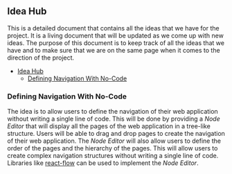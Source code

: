 ## Idea Hub
This is a detailed document that contains all the ideas that we have for the project. It is a living document that will be updated as we come up with new ideas. The purpose of this document is to keep track of all the ideas that we have and to make sure that we are on the same page when it comes to the direction of the project.

- [Idea Hub](#idea-hub)
  - [Defining Navigation With No-Code](#defining-navigation-with-no-code)
   

### Defining Navigation With No-Code
The idea is to allow users to define the navigation of their web application without writing a single line of code. This will be done by providing a *Node Editor* that will display all the pages of the web application in a tree-like structure. Users will be able to drag and drop pages to create the navigation of their web application. The *Node Editor* will also allow users to define the order of the pages and the hierarchy of the pages. This will allow users to create complex navigation structures without writing a single line of code.
Libraries like [react-flow](https://reactflow.dev/) can be used to implement the *Node Editor*.